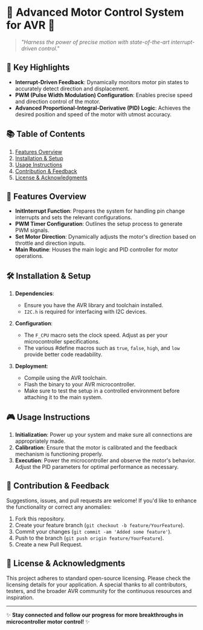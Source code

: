 # 🌟 **Advanced Motor Control System for AVR** 🌟

> _"Harness the power of precise motion with state-of-the-art interrupt-driven control."_

## 📌 **Key Highlights**

- **Interrupt-Driven Feedback**: Dynamically monitors motor pin states to accurately detect direction and displacement.
- **PWM (Pulse Width Modulation) Configuration**: Enables precise speed and direction control of the motor.
- **Advanced Proportional-Integral-Derivative (PID) Logic**: Achieves the desired position and speed of the motor with utmost accuracy.

## 📚 **Table of Contents**

1. [Features Overview](#features-overview)
2. [Installation & Setup](#installation--setup)
3. [Usage Instructions](#usage-instructions)
4. [Contribution & Feedback](#contribution--feedback)
5. [License & Acknowledgments](#license--acknowledgments)

## 🚀 **Features Overview**

- **InitInterrupt Function**: Prepares the system for handling pin change interrupts and sets the relevant configurations.
- **PWM Timer Configuration**: Outlines the setup process to generate PWM signals.
- **Set Motor Direction**: Dynamically adjusts the motor's direction based on throttle and direction inputs.
- **Main Routine**: Houses the main logic and PID controller for motor operations.

## 🛠 **Installation & Setup**

1. **Dependencies**: 
    - Ensure you have the AVR library and toolchain installed.
    - `I2C.h` is required for interfacing with I2C devices.

2. **Configuration**: 
    - The `F_CPU` macro sets the clock speed. Adjust as per your microcontroller specifications.
    - The various #define macros such as `true`, `false`, `high`, and `low` provide better code readability.

3. **Deployment**:
    - Compile using the AVR toolchain.
    - Flash the binary to your AVR microcontroller.
    - Make sure to test the setup in a controlled environment before attaching it to the main system.

## 🎮 **Usage Instructions**

1. **Initialization**: Power up your system and make sure all connections are appropriately made.
2. **Calibration**: Ensure that the motor is calibrated and the feedback mechanism is functioning properly.
3. **Execution**: Power the microcontroller and observe the motor's behavior. Adjust the PID parameters for optimal performance as necessary.

## 🤝 **Contribution & Feedback**

Suggestions, issues, and pull requests are welcome! If you'd like to enhance the functionality or correct any anomalies:

1. Fork this repository.
2. Create your feature branch (`git checkout -b feature/YourFeature`).
3. Commit your changes (`git commit -am 'Added some feature'`).
4. Push to the branch (`git push origin feature/YourFeature`).
5. Create a new Pull Request.

## 📜 **License & Acknowledgments**

This project adheres to standard open-source licensing. Please check the licensing details for your application. A special thanks to all contributors, testers, and the broader AVR community for the continuous resources and inspiration.

---

✨ **Stay connected and follow our progress for more breakthroughs in microcontroller motor control!** ✨
